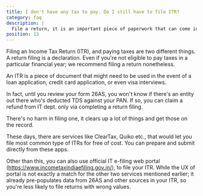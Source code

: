 ```yaml
---
title: I don't have any tax to pay. Do I still have to file ITR?
category: faq
description: |
  File a return, it is an important piece of paperwork that can come in handy later. Even if you have no tax to pay. It would take 5-10 mins at worst.
position: 13
---
```


Filing an Income Tax Return (ITR), and paying taxes are two different things. A return filing is a declaration. Even if you're not eligible to pay taxes in a particular financial year; we recommend filing a return nonetheless.

An ITR is a piece of document that might need to be used in the event of a loan application, credit card application, or even visa interviews.

In fact, until you review your form 26AS, you won't know if there's an entity out there who's deducted TDS against your PAN. If so, you can claim a refund from IT dept. only via completing a return filing.

There's no harm in filing one, it clears up a lot of things and get those on the record.

These days, there are services like ClearTax, Quiko etc., that would let you file most common type of ITRs for free of cost. You can prepare and submit directly from these apps.

Other than this, you can also use official IT e-filing web portal (https://www.incometaxindiaefiling.gov.in/), to file your ITR. While the UX of portal is not exactly a match for the other two services mentioned earlier; it already pre-populates data from 26AS and other sources in your ITR, so you're less likely to file returns with wrong values.
